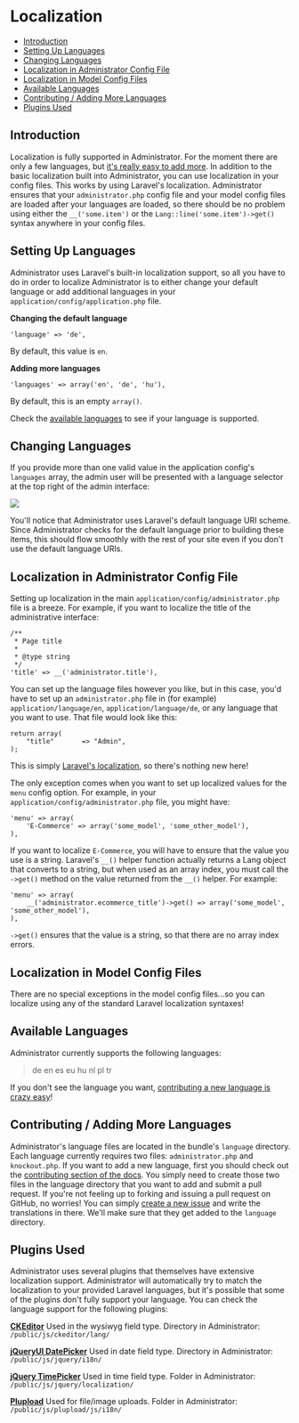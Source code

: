 # Localization

- [Introduction](#introduction)
- [Setting Up Languages](#setting-up-languages)
- [Changing Languages](#changing-languages)
- [Localization in Administrator Config File](#localization-in-administrator-config-file)
- [Localization in Model Config Files](#localization-in-model-config-files)
- [Available Languages](#available-languages)
- [Contributing / Adding More Languages](#contributing)
- [Plugins Used](#plugins-used)

<a name="introduction"></a>
## Introduction

Localization is fully supported in Administrator. For the moment there are only a few languages, but [it's really easy to add more](#contributing). In addition to the basic localization built into Administrator, you can use localization in your config files. This works by using Laravel's localization. Administrator ensures that your `administrator.php` config file and your model config files are loaded after your languages are loaded, so there should be no problem using either the `__('some.item')` or the `Lang::line('some.item')->get()` syntax anywhere in your config files.

<a name="setting-up-languages"></a>
## Setting Up Languages

Administrator uses Laravel's built-in localization support, so all you have to do in order to localize Administrator is to either change your default language or add additional languages in your `application/config/application.php` file.

**Changing the default language**

	'language' => 'de',

By default, this value is `en`.

**Adding more languages**

	'languages' => array('en', 'de', 'hu'),

By default, this is an empty `array()`.

Check the [available languages](#available-languages) to see if your language is supported.

<a name="changing-languages"></a>
## Changing Languages

If you provide more than one valid value in the application config's `languages` array, the admin user will be presented with a language selector at the top right of the admin interface:

<img src="https://raw.github.com/FrozenNode/Laravel-Administrator/master/examples/images/localization.png" />

You'll notice that Administrator uses Laravel's default language URI scheme. Since Administrator checks for the default language prior to building these items, this should flow smoothly with the rest of your site even if you don't use the default language URIs.

<a name="localization-in-administrator-config-file"></a>
## Localization in Administrator Config File

Setting up localization in the main `application/config/administrator.php` file is a breeze. For example, if you want to localize the title of the administrative interface:

	/**
	 * Page title
	 *
	 * @type string
	 */
	'title' => __('administrator.title'),

You can set up the language files however you like, but in this case, you'd have to set up an `administrator.php` file in (for example) `application/language/en`, `application/language/de`, or any language that you want to use. That file would look like this:

	return array(
		"title"       => "Admin",
	);

This is simply [Laravel's localization](http://laravel.com/docs/localization), so there's nothing new here!

The only exception comes when you want to set up localized values for the `menu` config option. For example, in your `application/config/administrator.php` file, you might have:

	'menu' => array(
		'E-Commerce' => array('some_model', 'some_other_model'),
	),

If you want to localize `E-Commerce`, you will have to ensure that the value you use is a string. Laravel's `__()` helper function actually returns a Lang object that converts to a string, but when used as an array index, you must call the `->get()` method on the value returned from the `__()` helper. For example:

	'menu' => array(
		__('administrator.ecommerce_title')->get() => array('some_model', 'some_other_model'),
	),

`->get()` ensures that the value is a string, so that there are no array index errors.

<a name="localization-in-model-config-files"></a>
## Localization in Model Config Files

There are no special exceptions in the model config files...so you can localize using any of the standard Laravel localization syntaxes!

<a name="available-languages"></a>
## Available Languages

Administrator currently supports the following languages:

> de en es eu hu nl pl tr

If you don't see the language you want, [contributing a new language is crazy easy](#contributing)!

<a name="contributing"></a>
## Contributing / Adding More Languages

Administrator's language files are located in the bundle's `language` directory. Each language currently requires two files: `administrator.php` and `knockout.php`. If you want to add a new language, first you should check out the [contributing section of the docs](/docs/contributing). You simply need to create those two files in the language directory that you want to add and submit a pull request. If you're not feeling up to forking and issuing a pull request on GitHub, no worries! You can simply [create a new issue](https://github.com/FrozenNode/Laravel-Administrator/issues) and write the translations in there. We'll make sure that they get added to the `language` directory.

<a name="plugins-used"></a>
## Plugins Used

Administrator uses several plugins that themselves have extensive localization support. Administrator will automatically try to match the localization to your provided Laravel languages, but it's possible that some of the plugins don't fully support your language. You can check the language support for the following plugins:

**[CKEditor](http://ckeditor.com/)**
Used in the wysiwyg field type. Directory in Administrator: `/public/js/ckeditor/lang/`

**[jQueryUI DatePicker](http://jqueryui.com/datepicker/)**
Used in date field type. Directory in Administrator: `/public/js/jquery/i18n/`

**[jQuery TimePicker](http://jonthornton.github.com/jquery-timepicker/)**
Used in time field type. Folder in Administrator: `/public/js/jquery/localization/`

**[Plupload](http://www.plupload.com/)**
Used for file/image uploads. Folder in Administrator: `/public/js/plupload/js/i18n/`

